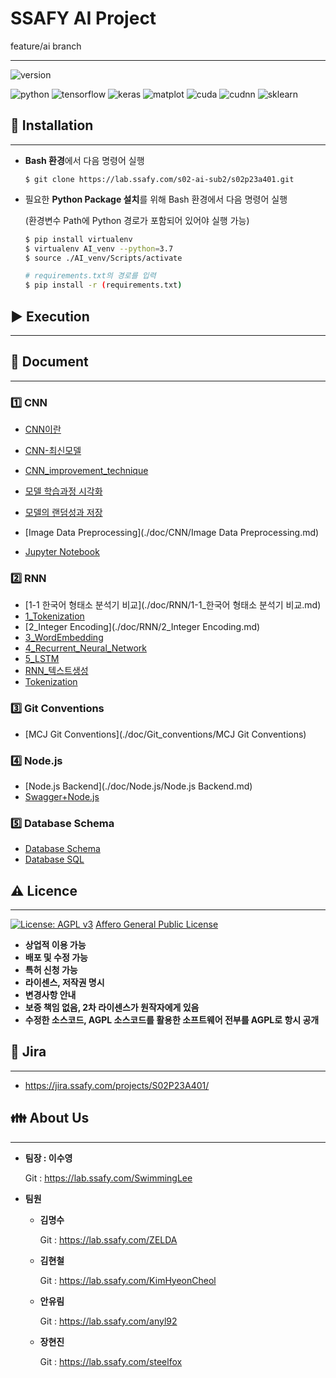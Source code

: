 # __SSAFY AI Project__

feature/ai branch 

---

![version](https://img.shields.io/badge/version-2.1.0-orange?logo=star)

![python](https://img.shields.io/badge/python-3.7.4-brightgreen?logo=python)
![tensorflow](https://img.shields.io/badge/tensorflow-2.0.0-yellow?logo=tensorflow)
![keras](https://img.shields.io/badge/keras-2.2.4-red?logo=keras)
![matplot](https://img.shields.io/badge/matplot-3.2.1-yellowgreen?logo=matplot)
![cuda](https://img.shields.io/badge/cuda-10.0-green?logo=nvidia)
![cudnn](https://img.shields.io/badge/cudnn-7.5-green?logo=nvidia)
![sklearn](https://img.shields.io/badge/sklearn-0.22.1-red?logo=sklearn)



## :strawberry: Installation

---

- **Bash 환경**에서 다음 명령어 실행

  `$ git clone https://lab.ssafy.com/s02-ai-sub2/s02p23a401.git`


- 필요한 **Python Package 설치**를 위해 Bash 환경에서 다음 명령어 실행

  (환경변수 Path에 Python 경로가 포함되어 있어야 실행 가능)

  ```bash
  $ pip install virtualenv
  $ virtualenv AI_venv --python=3.7
  $ source ./AI_venv/Scripts/activate
  
  # requirements.txt의 경로를 입력
  $ pip install -r (requirements.txt)
  ```



## :arrow_forward: Execution

---




## :newspaper: Document

---

### :one: CNN

- [CNN이란](./doc/CNN/CNN이란.md)
- [CNN-최신모델](./doc/CNN/CNN-최신모델.md)

- [CNN_improvement_technique](./doc/CNN/cnn_improvement_technique.md)
- [모델 학습과정 시각화](./doc/CNN/모델_학습과정_시각화.md)

- [모델의 랜덤성과 저장](./doc/CNN/모델의_랜덤성과_저장.md)
- [Image Data Preprocessing](./doc/CNN/Image Data Preprocessing.md)
- [Jupyter Notebook](./doc/CNN/)



### :two: RNN

- [1-1 한국어 형태소 분석기 비교](./doc/RNN/1-1_한국어 형태소 분석기 비교.md)
- [1_Tokenization](./doc/RNN/1_Tokenization.md)
- [2_Integer Encoding](./doc/RNN/2_Integer Encoding.md)
- [3_WordEmbedding](./doc/RNN/3_WordEmbedding.md)
- [4_Recurrent_Neural_Network](./doc/RNN/4_Recurrent_Neural_Network.md)
- [5_LSTM](./doc/RNN/5_LSTM.md)
- [RNN_텍스트생성](./doc/RNN/RNN_텍스트생성.md)
- [Tokenization](./doc/RNN/tokenization.md)



### :three: Git Conventions

- [MCJ Git Conventions](./doc/Git_conventions/MCJ Git Conventions)



### :four: Node.js

- [Node.js Backend](./doc/Node.js/Node.js Backend.md)
- [Swagger+Node.js](./doc/Node.js/Swagger+Node.js.md)



### :five: Database Schema

- [Database Schema](./doc/Database/Database_Schema.png)
- [Database SQL](./doc/Database/Database_Sql.sql)



## :warning: Licence

---

[![License: AGPL v3](https://img.shields.io/badge/License-AGPL%20v3-blue.svg)](https://www.gnu.org/licenses/agpl-3.0) [Affero General Public License](https://www.gnu.org/licenses/agpl-3.0.html)

- **상업적 이용 가능**
- **배포 및 수정 가능**
- **특허 신청 가능**
- **라이센스, 저작권 명시**
- **변경사항 안내**
- **보증 책임 없음, 2차 라이센스가 원작자에게 있음**
- **수정한 소스코드, AGPL 소스코드를 활용한 소프트웨어 전부를 AGPL로 항시 공개**



## :date: Jira

---

- https://jira.ssafy.com/projects/S02P23A401/



## :family: About Us

---

- **팀장 : 이수영**

  Git : https://lab.ssafy.com/SwimmingLee

- **팀원**

  - **김명수**

    Git : https://lab.ssafy.com/ZELDA

  - **김현철**

    Git : https://lab.ssafy.com/KimHyeonCheol

  - **안유림**

    Git : https://lab.ssafy.com/anyl92

  - **장현진**

    Git : https://lab.ssafy.com/steelfox

